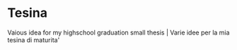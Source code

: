 Tesina
======

Vaious idea for my highschool graduation small thesis | Varie idee per la mia tesina di maturita'